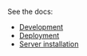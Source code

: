 See the docs:
- [Development](doc/development.md)
- [Deployment](doc/deployment.md)
- [Server installation](doc/provisioning.md)
